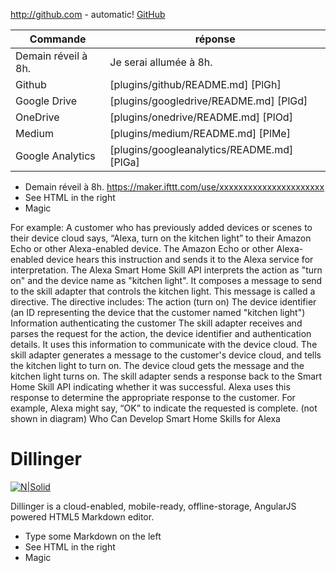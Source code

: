 http://github.com - automatic!
[GitHub](http://github.com)

| Commande | réponse |
| ------ | ------ |
| Demain réveil à 8h. | Je serai allumée à 8h. |
| Github | [plugins/github/README.md] [PlGh] |
| Google Drive | [plugins/googledrive/README.md] [PlGd] |
| OneDrive | [plugins/onedrive/README.md] [PlOd] |
| Medium | [plugins/medium/README.md] [PlMe] |
| Google Analytics | [plugins/googleanalytics/README.md] [PlGa] |


- Demain réveil à 8h.
 https://maker.ifttt.com/use/xxxxxxxxxxxxxxxxxxxxxx
- See HTML in the right
- Magic

For example:
A customer who has previously added devices or scenes to their device cloud says, “Alexa, turn on the kitchen light” to their Amazon Echo or other Alexa-enabled device.
The Amazon Echo or other Alexa-enabled device hears this instruction and sends it to the Alexa service for interpretation.
The Alexa Smart Home Skill API interprets the action as "turn on" and the device name as "kitchen light". It composes a message to send to the skill adapter that controls the kitchen light. This message is called a directive. 
The directive includes:
The action (turn on)
The device identifier (an ID representing the device that the customer named "kitchen light")
Information authenticating the customer
The skill adapter receives and parses the request for the action, the device identifier and authentication details. It uses this information to communicate with the device cloud. The skill adapter generates a message to the customer's device cloud, and tells the kitchen light to turn on.
The device cloud gets the message and the kitchen light turns on.
The skill adapter sends a response back to the Smart Home Skill API indicating whether it was successful. Alexa uses this response to determine the appropriate response to the customer. For example, Alexa might say, “OK” to indicate the requested is complete. (not shown in diagram)
Who Can Develop Smart Home Skills for Alexa 




# Dillinger

[![N|Solid](https://cldup.com/dTxpPi9lDf.thumb.png)](https://nodesource.com/products/nsolid)

Dillinger is a cloud-enabled, mobile-ready, offline-storage, AngularJS powered HTML5 Markdown editor.

  - Type some Markdown on the left
  - See HTML in the right
  - Magic
